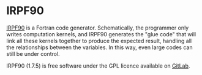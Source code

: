 IRPF90
======

[IRPF90](http://irpf90.ups-tlse.fr) is a Fortran code generator.
Schematically, the programmer only writes computation kernels, and IRPF90
generates the "glue code" that will link all these kernels together to produce
the expected result, handling all the relationships between the variables. In
this way, even large codes can still be under control.

IRPF90 (1.7.5) is free software under the GPL licence available on
[GitLab](https://gitlab.com/scemama/irpf90).



